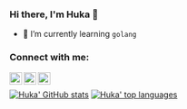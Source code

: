 ### Hi there, I'm Huka 👋

- 🌱 I’m currently learning `golang`

### Connect with me:
[<img align="left" alt="hukacode | Github" width="22px" src="https://image.flaticon.com/icons/svg/733/733553.svg" />][github]
[<img align="left" alt="hukacode | LinkedIn" width="22px" src="https://image.flaticon.com/icons/svg/174/174857.svg" />][linkedin]
[<img align="left" alt="hukacode | Email" width="22px" src="https://image.flaticon.com/icons/svg/732/732200.svg" />][gmail]

<br />

[![Huka' GitHub stats](https://github-readme-stats.vercel.app/api?username=hukacode&show_icons=true&include_all_commits=true&hide_border=true&theme=nord)](https://github.com/anuraghazra/github-readme-stats)
[![Huka' top languages](https://github-readme-stats.vercel.app/api/top-langs/?username=hukacode&hide=rich%20text%20format&hide_border=true&theme=nord)](https://github.com/anuraghazra/github-readme-stats)
  
[github]: https://www.github.com/hukacode
[linkedin]: https://www.linkedin.com/in/hungnlk/
[gmail]: mailto:mr.kharhums@gmail.com
